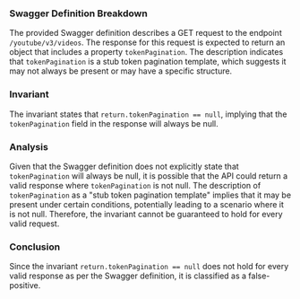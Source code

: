 ### Swagger Definition Breakdown
The provided Swagger definition describes a GET request to the endpoint `/youtube/v3/videos`. The response for this request is expected to return an object that includes a property `tokenPagination`. The description indicates that `tokenPagination` is a stub token pagination template, which suggests it may not always be present or may have a specific structure.

### Invariant
The invariant states that `return.tokenPagination == null`, implying that the `tokenPagination` field in the response will always be null.

### Analysis
Given that the Swagger definition does not explicitly state that `tokenPagination` will always be null, it is possible that the API could return a valid response where `tokenPagination` is not null. The description of `tokenPagination` as a "stub token pagination template" implies that it may be present under certain conditions, potentially leading to a scenario where it is not null. Therefore, the invariant cannot be guaranteed to hold for every valid request.

### Conclusion
Since the invariant `return.tokenPagination == null` does not hold for every valid response as per the Swagger definition, it is classified as a false-positive.
